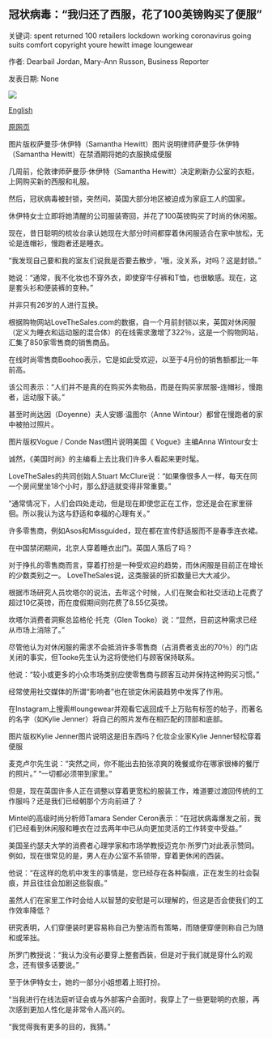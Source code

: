 ## 冠状病毒：“我归还了西服，花了100英镑购买了便服”

关键词: spent returned 100 retailers lockdown working coronavirus going suits comfort copyright youre hewitt image loungewear

作者: Dearbail Jordan, Mary-Ann Russon, Business Reporter

发表日期: None

![](https://ichef.bbci.co.uk/news/1024/branded_news/114D3/production/_111976807_mediaitem111976802.jpg)

[English](Coronavirus%3A%20%27I%20returned%20my%20suits%20and%20spent%20%C2%A3100%20on%20loungewear%E2%80%99.md)

[原网页](https://www.bbc.com/news/business-52388944)

图片版权萨曼莎·休伊特（Samantha Hewitt）图片说明律师萨曼莎·休伊特（Samantha Hewitt）在禁酒期将她的衣服换成便服

几周前，伦敦律师萨曼莎·休伊特（Samantha Hewitt）决定刷新办公室的衣柜，上网购买新的西服和礼服。

然后，冠状病毒被封锁，突然间，英国大部分地区被迫成为家庭工人的国家。

休伊特女士立即将她清醒的公司服装寄回，并花了100英镑购买了时尚的休闲服。

现在，昔日聪明的梳妆台承认她现在大部分时间都穿着休闲服适合在家中放松，无论是连帽衫，慢跑者还是睡衣。

“我发现自己要和我的室友们说我是否要去散步，'哦，没关系，对吗？这是封锁。”

她说：“通常，我不化妆也不穿外衣，即使穿牛仔裤和T恤，也很敏感。现在，这是套头衫和便装裤的变种。”

并非只有26岁的人进行互换。

根据购物网站LoveTheSales.com的数据，自一个月前封锁以来，英国对休闲服（定义为睡衣和运动服的混合体）的在线需求激增了322％，这是一个购物网站，汇集了850家零售商的销售商品。

在线时尚零售商Boohoo表示，它是如此受欢迎，以至于4月份的销售额都比一年前高。

该公司表示：“人们并不是真的在购买外卖物品，而是在购买家居服-连帽衫，慢跑者，运动服下装。”

甚至时尚达因（Doyenne）夫人安娜·温图尔（Anne Wintour）都曾在慢跑者的家中被拍过照片。

图片版权Vogue / Conde Nast图片说明美国《 Vogue》主编Anna Wintour女士

诚然，《美国时尚》的主编看上去比我们许多人看起来更时髦。

LoveTheSales的共同创始人Stuart McClure说：“如果像很多人一样，每天在同一个房间里坐18个小时，那么舒适就变得非常重要。”

“通常情况下，人们会四处走动，但是现在即使您正在工作，您还是会在家里徘徊。所以我认为这与舒适和幸福的心理有关。”

许多零售商，例如Asos和Missguided，现在都在宣传舒适服而不是春季连衣裙。

在中国禁闭期间，北京人穿着睡衣出门。英国人落后了吗？

对于挣扎的零售商而言，穿着打扮是一种受欢迎的趋势，而休闲服是目前正在增长的少数类别之一。 LoveTheSales说，这类服装的折扣数量已大大减少。

根据市场研究人员坎塔尔的说法，去年这个时候，人们在聚会和社交活动上花费了超过10亿英镑，而在度假期间则花费了8.55亿英镑。

坎塔尔消费者洞察总监格伦·托克（Glen Tooke）说：“显然，目前这种需求已经从市场上消除了。”

尽管他认为对休闲服的需求不会抵消许多零售商（占消费者支出的70％）的门店关闭的事实，但Tooke先生认为这将使他们与顾客保持联系。

他说：“较小或更多的小众市场类别应使零售商与顾客互动并保持这种购买习惯。”

经常使用社交媒体的所谓“影响者”也在锁定休闲装趋势中发挥了作用。

在Instagram上搜索\#loungewear并观看它返回成千上万贴有标签的帖子，而著名的名字（如Kylie Jenner）将自己的照片发布在相匹配的顶部和底部。

图片版权Kylie Jenner图片说明这是旧东西吗？化妆企业家Kylie Jenner轻松穿着便服

麦克卢尔先生说：“突然之间，你不能出去拍张凉爽的晚餐或你在哪家很棒的餐厅的照片。” “一切都必须带到家里。”

但是，现在英国许多人正在调整以穿着更宽松的服装工作，难道要过渡回传统的工作服吗？还是我们已经朝那个方向前进了？

Mintel的高级时尚分析师Tamara Sender Ceron表示：“在冠状病毒爆发之前，我们已经看到休闲服和睡衣在过去两年中已从向更加灵活的工作转变中受益。”

美国圣约瑟夫大学的消费者心理学家和市场学教授迈克尔·所罗门对此表示赞同。例如，现在很常见的是，男人在办公室不系领带，穿着更休闲的西装。

他说：“在这样的危机中发生的事情是，您已经存在各种裂痕，正在发生的社会裂痕，并且往往会加剧这些裂痕。”

虽然人们在家里工作时会给人以智慧的安慰是可以理解的，但这是否会使我们的工作效率降低？

研究表明，人们穿便装时更容易称自己为整洁而有策略，而随便穿便则称自己为随和或笨拙。

所罗门教授说：“我认为没有必要穿上整套西装，但是对于我们就是穿什么的观念，还有很多话要说。”

至于休伊特女士，她的一部分小姐想着上班打扮。

“当我进行在线法庭听证会或与外部客户会面时，我穿上了一些更聪明的衣服，再次感到更加人性化是非常令人高兴的。

“我觉得我有更多的目的，我猜。”
